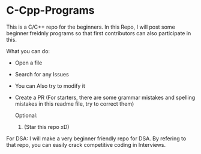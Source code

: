 # C-Cpp-Programs
This is a C/C++ repo for the beginners. In this Repo, I will post some beginner freidnly programs so that first contributors can also participate in this. 


What you can do:
* Open a file
* Search for any Issues
* You can Also try to modify it
* Create a PR
(For starters, there are some grammar mistakes and spelling mistakes in this readme file, try to correct them)
  
  Optional:
  1. (Star this repo xD)


For DSA:
    I will make a very beginner friendly repo for DSA. By refering to that repo, you can easily crack competitive coding in Interviews. 
